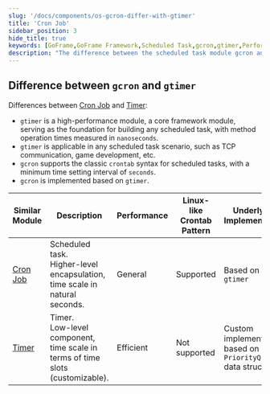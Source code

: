 ```yaml
---
slug: '/docs/components/os-gcron-differ-with-gtimer'
title: 'Cron Job'
sidebar_position: 3
hide_title: true
keywords: [GoFrame,GoFrame Framework,Scheduled Task,gcron,gtimer,Performance Module,crontab,Time Interval,TCP Communication,Game Development]
description: "The difference between the scheduled task module gcron and the timer module gtimer in the GoFrame framework. gtimer is a high-performance module suitable for various scheduling scenarios, including TCP communication and game development. gcron supports crontab syntax, built on gtimer, providing users with a convenient way to manage scheduled tasks."
---
```


## Difference between `gcron` and `gtimer`

Differences between [Cron Job](定时任务-gcron.md) and [Timer](../定时器-gtimer/定时器-gtimer.md):

- `gtimer` is a high-performance module, a core framework module, serving as the foundation for building any scheduled task, with method operation times measured in `nanoseconds`.
- `gtimer` is applicable in any scheduled task scenario, such as TCP communication, game development, etc.
- `gcron` supports the classic `crontab` syntax for scheduled tasks, with a minimum time setting interval of `seconds`.
- `gcron` is implemented based on `gtimer`.

| Similar Module | Description | Performance | Linux-like Crontab Pattern | Underlying Implementation |
| --- | --- | --- | --- | --- |
| [Cron Job](定时任务-gcron.md) | Scheduled task.<br />Higher-level encapsulation, time scale in natural seconds. | General | Supported | Based on `gtimer` |
| [Timer](../定时器-gtimer/定时器-gtimer.md) | Timer.<br />Low-level component, time scale in terms of time slots (customizable). | Efficient | Not supported | Custom implementation based on `PriorityQueue` data structure |
